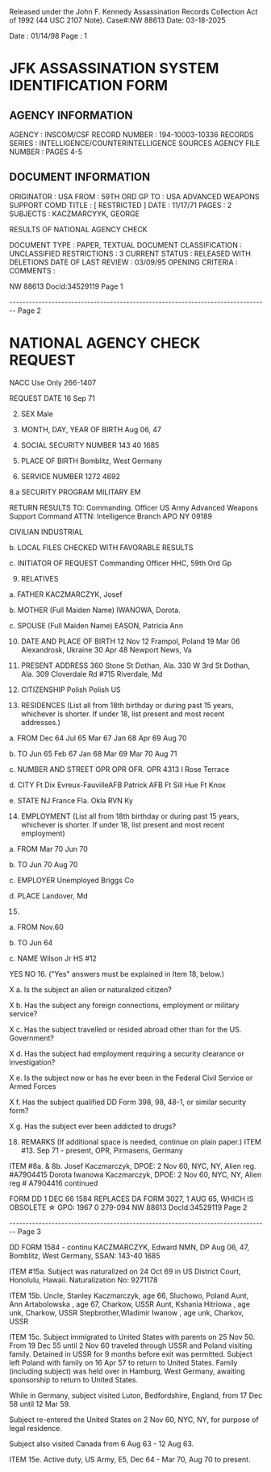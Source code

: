 Released under the John F. Kennedy Assassination Records Collection Act of 1992 (44 USC 2107 Note). Case#:NW 88613 Date: 03-18-2025

Date : 01/14/98
Page : 1

# JFK ASSASSINATION SYSTEM IDENTIFICATION FORM

## AGENCY INFORMATION

AGENCY : INSCOM/CSF
RECORD NUMBER : 194-10003-10336
RECORDS SERIES : INTELLIGENCE/COUNTERINTELLIGENCE SOURCES
AGENCY FILE NUMBER : PAGES 4-5

## DOCUMENT INFORMATION

ORIGINATOR : USA
FROM : 59TH ORD GP
TO : USA ADVANCED WEAPONS SUPPORT COMD
TITLE : [ RESTRICTED ]
DATE : 11/17/71
PAGES : 2
SUBJECTS : KACZMARCYYK, GEORGE

RESULTS OF NATIONAL AGENCY CHECK

DOCUMENT TYPE : PAPER, TEXTUAL DOCUMENT
CLASSIFICATION : UNCLASSIFIED
RESTRICTIONS : 3
CURRENT STATUS : RELEASED WITH DELETIONS
DATE OF LAST REVIEW : 03/09/95
OPENING CRITERIA :
COMMENTS :

NW 88613 Docld:34529119 Page 1


-------------------------------------------------------------------------------- Page 2

# NATIONAL AGENCY CHECK REQUEST

NACC Use Only
266-1407

REQUEST DATE
16 Sep 71

2. SEX
   Male

5. MONTH, DAY, YEAR OF BIRTH
   Aug 06, 47

4. SOCIAL SECURITY NUMBER
   143 40 1685

6. PLACE OF BIRTH
   Bomblitz, West Germany

7. SERVICE NUMBER
   1272 4692

8.a SECURITY PROGRAM
MILITARY EM

RETURN RESULTS TO:
Commanding. Officer
US Army Advanced Weapons Support Command
ATTN: Intelligence Branch
APO NY 09189

CIVILIAN
INDUSTRIAL

b. LOCAL FILES CHECKED WITH FAVORABLE RESULTS

c. INITIATOR OF REQUEST
Commanding Officer
HHC, 59th Ord Gp

9. RELATIVES

a. FATHER
KACZMARCZYK, Josef

b. MOTHER (Full Maiden Name)
IWANOWA, Dorota.

c. SPOUSE (Full Maiden Name)
EASON, Patricia Ann

10. DATE AND PLACE OF BIRTH
    12 Nov 12
    Frampol, Poland
    19 Mar 06
    Alexandrosk, Ukraine
    30 Apr 48
    Newport News, Va

11. PRESENT ADDRESS
    360 Stone St
    Dothan, Ala.
    330 W 3rd St
    Dothan, Ala.
    309 Cloverdale Rd #715
    Riverdale, Md

12. CITIZENSHIP
    Polish
    Polish
    US

13. RESIDENCES (List all from 18th birthday or during past 15 years, whichever is shorter. If under 18, list present and most recent addresses.)

a. FROM
Dec 64
Jul 65
Mar 67
Jan 68
Apr 69
Aug 70

b. TO
Jun 65
Feb 67
Jan 68
Mar 69
Mar 70
Aug 71

c. NUMBER AND STREET
OPR
OPR
OFR.
OPR
4313 I Rose Terrace

d. CITY
Ft Dix
Evreux-FauvilleAFB
Patrick AFB
Ft Sill
Hue
Ft Knox

e. STATE
NJ
France
Fla.
Okla
RVN
Ky

14. EMPLOYMENT (List all from 18th birthday or during past 15 years, whichever is shorter. If under 18, list present and most recent employment)

a. FROM
Mar 70
Jun 70

b. TO
Jun 70
Aug 70

c. EMPLOYER
Unemployed
Briggs Co

d. PLACE
Landover, Md

15. 
a. FROM
Nov.60

b. TO
Jun 64

c. NAME
Wilson Jr HS #12

YES NO 16. ("Yes" answers must be explained in Item 18, below.)

X a. Is the subject an alien or naturalized citizen?

X b. Has the subject any foreign connections, employment or military service?

X c. Has the subject travelled or resided abroad other than for the US. Government?

X d. Has the subject had employment requiring a security clearance or investigation?

X e. Is the subject now or has he ever been in the Federal Civil Service or Armed Forces

X f. Has the subject qualified DD Form 398, 98, 48-1, or similar security form?

X g. Has the subject ever been addicted to drugs?

18. REMARKS (If additional space is needed, continue on plain paper.)
    ITEM #13. Sep 71 - present, OPR, Pirmasens, Germany

ITEM #8a. & 8b.
Josef Kaczmarczyk, DPOE: 2 Nov 60, NYC, NY, Alien reg. #A7904415
Dorota Iwanowa Kaczmarczyk, DPOE: 2 Nov 60, NYC, NY, Alien reg # A7904416 continued

FORM DD 1 DEC 66 1584
REPLACES DA FORM 3027, 1 AUG 65, WHICH IS OBSOLETE ☆ GPO: 1967 0 279-094
NW 88613 Docld:34529119 Page 2


-------------------------------------------------------------------------------- Page 3

DD FORM 1584 - continu KACZMARCZYK, Edward NMN, DP Aug 06, 47, Bomblitz,
West Germany, SSAN: 143-40 1685

ITEM #15a. Subject was naturalized on 24 Oct 69 in US District Court, Honolulu,
Hawaii. Naturalization No: 9271178

ITEM 15b.
Uncle, Stanley Kaczmarczyk, age 66, Sluchowo, Poland
Aunt, Ann Artabolowska , age 67, Charkow, USSR
Aunt, Kshania Hitriowa , age unk, Charkow, USSR
Stepbrother,Wladimir Iwanow , age unk, Charkov, USSR

ITEM 15c.
Subject immigrated to United States with parents on 25 Nov 50. From 19 Dec 55
until 2 Nov 60 traveled through USSR and Poland visiting family. Detained
in USSR for 9 months before exit was permitted. Subject left Poland with family
on 16 Apr 57 to return to United States. Family (including subject) was held
over in Hamburg, West Germany, awaiting sponsorship to return to United States.

While in Germany, subject visited Luton, Bedfordshire, England, from 17 Dec 58
until 12 Mar 59.

Subject re-entered the United States on 2 Nov 60, NYC, NY, for purpose of
legal residence.

Subject also visited Canada from 6 Aug 63 - 12 Aug 63.

ITEM 15e.
Active duty, US Army, E5, Dec 64 - Mar 70, Aug 70 to present.
